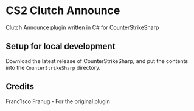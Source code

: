 # CS2 Clutch Announce
Clutch Announce plugin written in C# for CounterStrikeSharp

## Setup for local development
Download the latest release of CounterStrikeSharp, and put the contents into the `CounterStrikeSharp` directory.

## Credits
Franc1sco Franug - For the original plugin
